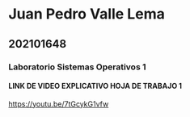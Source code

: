 # Juan Pedro Valle Lema
## 202101648

### Laboratorio Sistemas Operativos 1

#### LINK DE VIDEO EXPLICATIVO HOJA DE TRABAJO 1

https://youtu.be/7tGcykG1vfw
